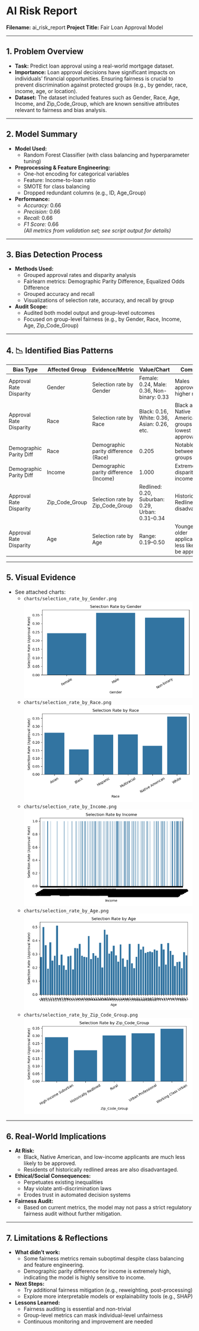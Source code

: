 

# AI Risk Report

**Filename:** ai_risk_report
**Project Title:** Fair Loan Approval Model

---

## 1. Problem Overview

- **Task:** Predict loan approval using a real-world mortgage dataset.
- **Importance:** Loan approval decisions have significant impacts on individuals’ financial opportunities. Ensuring fairness is crucial to prevent discrimination against protected groups (e.g., by gender, race, income, age, or location).
- **Dataset:** The dataset included features such as Gender, Race, Age, Income, and Zip_Code_Group, which are known sensitive attributes relevant to fairness and bias analysis.

---

## 2. Model Summary

- **Model Used:**  
  - Random Forest Classifier (with class balancing and hyperparameter tuning)
- **Preprocessing & Feature Engineering:**  
  - One-hot encoding for categorical variables  
  - Feature: Income-to-loan ratio  
  - SMOTE for class balancing  
  - Dropped redundant columns (e.g., ID, Age_Group)
- **Performance:**  
  - *Accuracy:* 0.66  
  - *Precision:* 0.66  
  - *Recall:* 0.66  
  - *F1 Score:* 0.66  
  *(All metrics from validation set; see script output for details)*

---

## 3. Bias Detection Process

- **Methods Used:**  
  - Grouped approval rates and disparity analysis  
  - Fairlearn metrics: Demographic Parity Difference, Equalized Odds Difference  
  - Grouped accuracy and recall  
  - Visualizations of selection rate, accuracy, and recall by group
- **Audit Scope:**  
  - Audited both model output and group-level outcomes  
  - Focused on group-level fairness (e.g., by Gender, Race, Income, Age, Zip_Code_Group)

---

## 4. 📉 Identified Bias Patterns

| Bias Type                | Affected Group      | Evidence/Metric                        | Value/Chart         | Comment                        |
|--------------------------|--------------------|----------------------------------------|---------------------|--------------------------------|
| Approval Rate Disparity  | Gender             | Selection rate by Gender               | Female: 0.24, Male: 0.36, Non-binary: 0.33 | Males approved at higher rate  |
| Approval Rate Disparity  | Race               | Selection rate by Race                 | Black: 0.16, White: 0.36, Asian: 0.26, etc. | Black and Native American groups have lowest approval rates |
| Demographic Parity Diff  | Race               | Demographic parity difference (Race)   | 0.205               | Notable gap between groups     |
| Demographic Parity Diff  | Income             | Demographic parity difference (Income) | 1.000               | Extreme disparity by income    |
| Approval Rate Disparity  | Zip_Code_Group     | Selection rate by Zip_Code_Group       | Redlined: 0.20, Suburban: 0.29, Urban: 0.31–0.34 | Historically Redlined areas disadvantaged |
| Approval Rate Disparity  | Age                | Selection rate by Age                  | Range: 0.19–0.50    | Younger and older applicants less likely to be approved |

---

## 5. Visual Evidence

- See attached charts:
  - `charts/selection_rate_by_Gender.png`
  ![Selection Rate by Gender](../charts/selection_rate_by_Gender.png)
  - `charts/selection_rate_by_Race.png`
  ![Selection Rate by Race](../charts/selection_rate_by_Race.png)
  - `charts/selection_rate_by_Income.png`
  ![Selection Rate by Income](../charts/selection_rate_by_Income.png)
  - `charts/selection_rate_by_Age.png`
  ![Selection Rate by Age](../charts/selection_rate_by_Age.png)
  - `charts/selection_rate_by_Zip_Code_Group.png`
  ![Selection Rate by Zip_Code_Group](../charts/selection_rate_by_Zip_Code_Group.png)

---

## 6. Real-World Implications

- **At Risk:**  
  - Black, Native American, and low-income applicants are much less likely to be approved.
  - Residents of historically redlined areas are also disadvantaged.
- **Ethical/Social Consequences:**  
  - Perpetuates existing inequalities  
  - May violate anti-discrimination laws  
  - Erodes trust in automated decision systems
- **Fairness Audit:**  
  - Based on current metrics, the model may not pass a strict regulatory fairness audit without further mitigation.

---

## 7. Limitations & Reflections

- **What didn’t work:**  
  - Some fairness metrics remain suboptimal despite class balancing and feature engineering.
  - Demographic parity difference for income is extremely high, indicating the model is highly sensitive to income.
- **Next Steps:**  
  - Try additional fairness mitigation (e.g., reweighting, post-processing)  
  - Explore more interpretable models or explainability tools (e.g., SHAP)
- **Lessons Learned:**  
  - Fairness auditing is essential and non-trivial  
  - Group-level metrics can mask individual-level unfairness  
  - Continuous monitoring and improvement are needed
